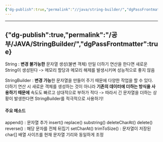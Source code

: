 ```yaml
---
{"dg-publish":true,"permalink":"//java/string-builder/","dgPassFrontmatter":true}
---
```



---
{"dg-publish":true,"permalink":"/공부/JAVA/StringBuilder/","dgPassFrontmatter":true}
---

String : **변경 불가능한** 문자열 생성(불변 객체)
만일 더하기 연산을 한다면 새로운 String이 생성된다
-> 메모리 할당과 메모리 해제를 발생시키며 성능적으로 좋지 않음

StringBuilder : **변경 가능**한 문자열을 만들어 주기 때문에 다양한 작업을 할 수 있다. 더하기 연산 시 새로운 객체를 생성하는 것이 아니라 **기존의 데이터에 더하는 방식을 사용하기 때문에** 속도도 빠르고 상대적으로 부하가 적다
-> 따라서 긴 문자열을 더하는 상황이 발생한다면 StringBuilder를 적극적으로 사용하기!

#### 주요 메소드
append() : 문자열 추가
insert()
replace()
substring()
deleteCharAt()
delete()
reverse() : 해당 문자를 전체 뒤집기
setCharAt()
trimToSize() : 문자열이 저장된 char[] 배열 사이즈를 현재 문자열 기리와 동일하게 조정